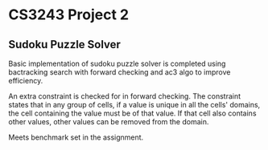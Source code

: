 # CS3243 Project 2

## Sudoku Puzzle Solver

Basic implementation of sudoku puzzle solver is completed using bactracking search with forward checking and ac3 algo to improve efficiency.

An extra constraint is checked for in forward checking. The constraint states that in any group of cells, if a value is unique in all the cells' domains, the cell containing the value must be of that value. If that cell also contains other values, other values can be removed from the domain.

Meets benchmark set in the assignment.
